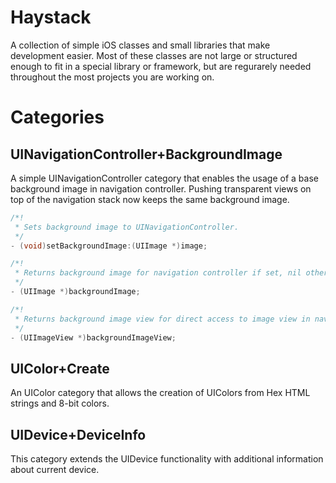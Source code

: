 Haystack
========

A collection of simple iOS classes and small libraries that make development easier. Most of these classes are not large or structured enough to fit in a special library or framework, but are regurarely needed throughout the most projects you are working on.

Categories
=======

UINavigationController+BackgroundImage
--------
A simple UINavigationController category that enables the usage of a base background image in navigation controller. Pushing transparent views on top of the navigation stack now keeps the same background image.

```objective-c
/*!
 * Sets background image to UINavigationController.
 */
- (void)setBackgroundImage:(UIImage *)image;

/*!
 * Returns background image for navigation controller if set, nil otherwise.
 */
- (UIImage *)backgroundImage;

/*!
 * Returns background image view for direct access to image view in navigation controller.
 */
- (UIImageView *)backgroundImageView;
```

UIColor+Create
--------
An UIColor category that allows the creation of UIColors from Hex HTML strings and 8-bit colors.

UIDevice+DeviceInfo
--------
This category extends the UIDevice functionality with additional information about current device.
